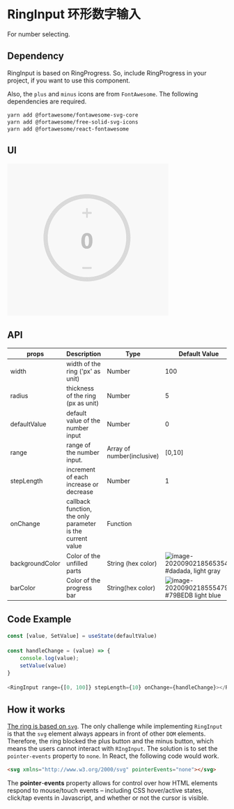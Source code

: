 # RingInput 环形数字输入
For number selecting.

## Dependency

RingInput is based on RingProgress. So, include RingProgress in your project, if you want to use this component.

Also, the `plus` and `minus` icons are from `FontAwesome`. The following dependencies are required.

```she
yarn add @fortawesome/fontawesome-svg-core
yarn add @fortawesome/free-solid-svg-icons
yarn add @fortawesome/react-fontawesome
```



## UI

![RingInput-Demonstration](assets/RingInput-Demonstration.gif)

## API

| props           | Description                                                | Type                       | Default Value                                                |
| --------------- | ---------------------------------------------------------- | -------------------------- | ------------------------------------------------------------ |
| width           | width of the ring ('px' as unit)                           | Number                     | 100                                                          |
| radius          | thickness of the ring (px as unit)                         | Number                     | 5                                                            |
| defaultValue    | default value of the number input                          | Number                     | 0                                                            |
| range           | range of the number input.                                 | Array of number(inclusive) | [0,10]                                                       |
| stepLength      | increment of each increase or decrease                     | Number                     | 1                                                            |
| onChange        | callback function, the only parameter is the current value | Function                   |                                                              |
| backgroundColor | Color of the unfilled parts                                | String (hex color)         | ![image-20200902185653548](assets/image-20200902185653548.png) #dadada, light gray |
| barColor        | Color of the progress bar                                  | String(hex color)          | ![image-20200902185554797](assets/image-20200902185554797.png) \#79BEDB  light blue |

## Code Example

```js
const [value, SetValue] = useState(defaultValue)

const handleChange = (value) => {
    console.log(value);
    setValue(value)
}

<RingInput range={[0, 100]} stepLength={10} onChange={handleChange}></RingInput>
```



## How it works

[The ring is based on `svg`](../RingProgress/README.md#how-it-works). The only challenge while implementing `RingInput` is that the `svg` element always appears in front of other `DOM` elements. Therefore, the ring blocked the plus button and the minus button, which means the users cannot interact with `RIngInput`. The solution is to set the `pointer-events` property to `none`.  In React, the following code would work.

```html
<svg xmlns="http://www.w3.org/2000/svg" pointerEvents="none"></svg>
```

The **pointer**-**events** property allows for control over how HTML elements respond to mouse/touch events – including CSS hover/active states, click/tap events in Javascript, and whether or not the cursor is visible.

